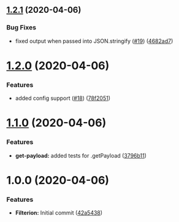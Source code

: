 ## [1.2.1](https://github.com/prilutskiy/filterion/compare/v1.2.0...v1.2.1) (2020-04-06)


### Bug Fixes

* fixed output when passed into JSON.stringify ([#19](https://github.com/prilutskiy/filterion/issues/19)) ([4682ad7](https://github.com/prilutskiy/filterion/commit/4682ad7623499511ea60b45aa0d5551849e85838))

# [1.2.0](https://github.com/prilutskiy/filterion/compare/v1.1.0...v1.2.0) (2020-04-06)


### Features

* added config support ([#18](https://github.com/prilutskiy/filterion/issues/18)) ([78f2051](https://github.com/prilutskiy/filterion/commit/78f2051a68d28752d46f31110d10cb7072588cae))

# [1.1.0](https://github.com/prilutskiy/filterion/compare/v1.0.0...v1.1.0) (2020-04-06)


### Features

* **get-payload:** added tests for .getPayload ([3796b11](https://github.com/prilutskiy/filterion/commit/3796b117d5fae2220b13e9e93d499b2e60af3ac7))

# 1.0.0 (2020-04-06)


### Features

* **Filterion:** Initial commit ([42a5438](https://github.com/prilutskiy/filterion/commit/42a5438292550ecacffa4c1d9887c52fe3e837b3))

